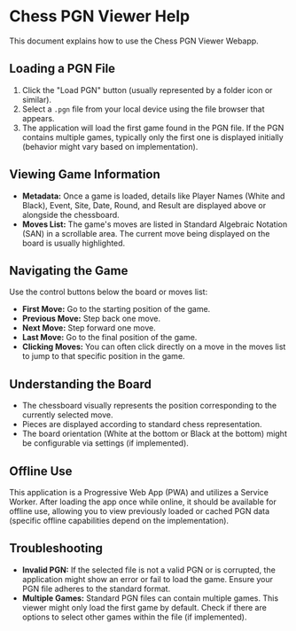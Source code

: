 # Chess PGN Viewer Help

This document explains how to use the Chess PGN Viewer Webapp.

## Loading a PGN File

1.  Click the "Load PGN" button (usually represented by a folder icon or similar).
2.  Select a `.pgn` file from your local device using the file browser that appears.
3.  The application will load the first game found in the PGN file. If the PGN contains multiple games, typically only the first one is displayed initially (behavior might vary based on implementation).

## Viewing Game Information

*   **Metadata:** Once a game is loaded, details like Player Names (White and Black), Event, Site, Date, Round, and Result are displayed above or alongside the chessboard.
*   **Moves List:** The game's moves are listed in Standard Algebraic Notation (SAN) in a scrollable area. The current move being displayed on the board is usually highlighted.

## Navigating the Game

Use the control buttons below the board or moves list:
*   **First Move:** Go to the starting position of the game.
*   **Previous Move:** Step back one move.
*   **Next Move:** Step forward one move.
*   **Last Move:** Go to the final position of the game.
*   **Clicking Moves:** You can often click directly on a move in the moves list to jump to that specific position in the game.

## Understanding the Board

*   The chessboard visually represents the position corresponding to the currently selected move.
*   Pieces are displayed according to standard chess representation.
*   The board orientation (White at the bottom or Black at the bottom) might be configurable via settings (if implemented).

## Offline Use

This application is a Progressive Web App (PWA) and utilizes a Service Worker. After loading the app once while online, it should be available for offline use, allowing you to view previously loaded or cached PGN data (specific offline capabilities depend on the implementation).

## Troubleshooting

*   **Invalid PGN:** If the selected file is not a valid PGN or is corrupted, the application might show an error or fail to load the game. Ensure your PGN file adheres to the standard format.
*   **Multiple Games:** Standard PGN files can contain multiple games. This viewer might only load the first game by default. Check if there are options to select other games within the file (if implemented).
